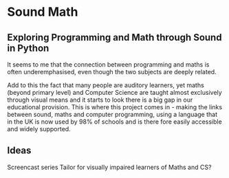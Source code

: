 # Sound Math
## Exploring Programming and Math through Sound in Python

It seems to me that the connection between programming and maths is often under­emphasised, even though the two subjects are deeply related.

Add to this the fact that many people are auditory learners, yet maths (beyond primary level) and Computer Science are taught almost exclusively through visual means and it starts to look there is a big gap in our educational provision. This is where this project comes in - making the links between sound, maths and computer programming, using a language that in the UK is now used by 98% of schools and is there fore easily accessible and widely supported.

## Ideas
Screencast series
Tailor for visually impaired learners of Maths and CS?

